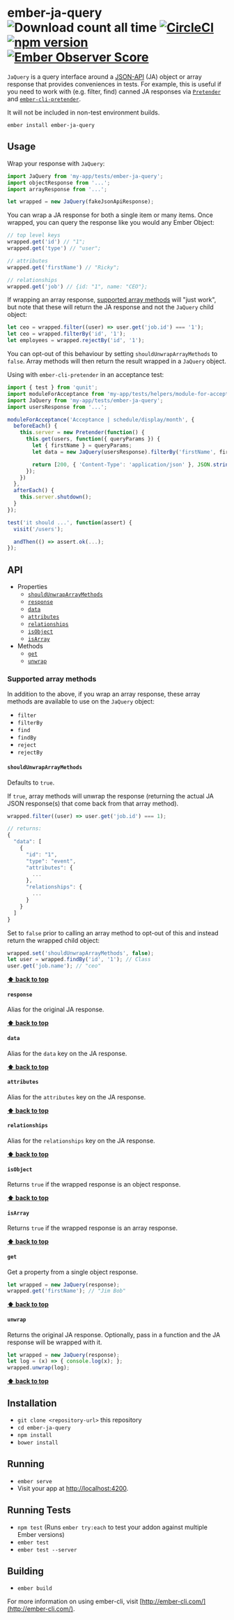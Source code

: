 # ember-ja-query ![Download count all time](https://img.shields.io/npm/dt/ember-ja-query.svg) [![CircleCI](https://circleci.com/gh/poteto/ember-ja-query.svg?style=shield)](https://circleci.com/gh/poteto/ember-ja-query) [![npm version](https://badge.fury.io/js/ember-ja-query.svg)](https://badge.fury.io/js/ember-ja-query) [![Ember Observer Score](http://emberobserver.com/badges/ember-ja-query.svg)](http://emberobserver.com/addons/ember-ja-query)

`JaQuery` is a query interface around a [JSON-API](http://jsonapi.org/) (JA) object or array response that provides conveniences in tests. For example, this is useful if you need to work with (e.g. filter, find) canned JA responses via [`Pretender`](https://github.com/pretenderjs/pretender) and [`ember-cli-pretender`](https://github.com/rwjblue/ember-cli-pretender).

It will not be included in non-test environment builds.

```
ember install ember-ja-query
```

## Usage

Wrap your response with `JaQuery`:

```js
import JaQuery from 'my-app/tests/ember-ja-query';
import objectResponse from '...';
import arrayResponse from '...';

let wrapped = new JaQuery(fakeJsonApiResponse);
```

You can wrap a JA response for both a single item or many items. Once wrapped, you can query the response like you would any Ember Object:

```js
// top level keys
wrapped.get('id') // "1";
wrapped.get('type') // "user";

// attributes
wrapped.get('firstName') // "Ricky";

// relationships
wrapped.get('job') // {id: "1", name: "CEO"};
```

If wrapping an array response, [supported array methods](#supported-array-methods) will "just work", but note that these will return the JA response and not the `JaQuery` child object:

```js
let ceo = wrapped.filter((user) => user.get('job.id') === '1');
let ceo = wrapped.filterBy('id', '1');
let employees = wrapped.rejectBy('id', '1');
```

You can opt-out of this behaviour by setting `shouldUnwrapArrayMethods` to `false`. Array methods will then return the result wrapped in a `JaQuery` object.

Using with `ember-cli-pretender` in an acceptance test:

```js
import { test } from 'qunit';
import moduleForAcceptance from 'my-app/tests/helpers/module-for-acceptance';
import JaQuery from 'my-app/tests/ember-ja-query';
import usersResponse from '...';

moduleForAcceptance('Acceptance | schedule/display/month', {
  beforeEach() {
    this.server = new Pretender(function() {
      this.get(users, function({ queryParams }) {
        let { firstName } = queryParams;
        let data = new JaQuery(usersResponse).filterBy('firstName', firstName);

        return [200, { 'Content-Type': 'application/json' }, JSON.stringify(data));
      });
    })
  },
  afterEach() {
    this.server.shutdown();
  }
});

test('it should ...', function(assert) {
  visit('/users');

  andThen(() => assert.ok(...);
});
```

## API

* Properties
  + [`shouldUnwrapArrayMethods`](#shouldunwraparraymethods)
  + [`response`](#response)
  + [`data`](#data)
  + [`attributes`](#attributes)
  + [`relationships`](#relationships)
  + [`isObject`](#isobject)
  + [`isArray`](#isarray)
* Methods
  + [`get`](#get)
  + [`unwrap`](#unwrap)

### Supported array methods
In addition to the above, if you wrap an array response, these array methods are available to use on the `JaQuery` object:

- `filter`
- `filterBy`
- `find`
- `findBy`
- `reject`
- `rejectBy`

#### `shouldUnwrapArrayMethods`

Defaults to `true`. 

If `true`, array methods will unwrap the response (returning the actual JA JSON response(s) that come back from that array method). 

```js
wrapped.filter((user) => user.get('job.id') === 1);

// returns:
{
  "data": [
    {
      "id": "1",
      "type": "event",
      "attributes": {
        ...
      },
      "relationships": {
        ...
      }
    }
  ]
}
```

Set to `false` prior to calling an array method to opt-out of this and instead return the wrapped child object:

```js
wrapped.set('shouldUnwrapArrayMethods', false);
let user = wrapped.findBy('id', '1'); // Class
user.get('job.name'); // "ceo"
```

**[⬆️ back to top](#api)**

#### `response`

Alias for the original JA response.

**[⬆️ back to top](#api)**

#### `data`

Alias for the `data` key on the JA response.

**[⬆️ back to top](#api)**

#### `attributes`

Alias for the `attributes` key on the JA response.

**[⬆️ back to top](#api)**

#### `relationships`

Alias for the `relationships` key on the JA response. 

**[⬆️ back to top](#api)**

#### `isObject`

Returns `true` if the wrapped response is an object response.

**[⬆️ back to top](#api)**

#### `isArray`

Returns `true` if the wrapped response is an array response.

**[⬆️ back to top](#api)**

#### `get`

Get a property from a single object response.

```js
let wrapped = new JaQuery(response);
wrapped.get('firstName'); // "Jim Bob"
```

**[⬆️ back to top](#api)**

#### `unwrap`

Returns the original JA response. Optionally, pass in a function and the JA response will be wrapped with it.

```js
let wrapped = new JaQuery(response);
let log = (x) => { console.log(x); };
wrapped.unwrap(log);
```

**[⬆️ back to top](#api)**

## Installation

* `git clone <repository-url>` this repository
* `cd ember-ja-query`
* `npm install`
* `bower install`

## Running

* `ember serve`
* Visit your app at [http://localhost:4200](http://localhost:4200).

## Running Tests

* `npm test` (Runs `ember try:each` to test your addon against multiple Ember versions)
* `ember test`
* `ember test --server`

## Building

* `ember build`

For more information on using ember-cli, visit [http://ember-cli.com/](http://ember-cli.com/).

